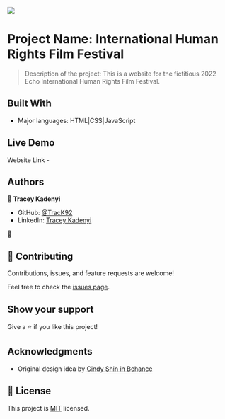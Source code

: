 ![](https://img.shields.io/badge/Microverse-blueviolet)

# Project Name: International Human Rights Film Festival

> Description of the project: This is a website for the fictitious 2022 Echo International Human Rights Film Festival.  


## Built With

- Major languages: HTML|CSS|JavaScript

## Live Demo

Website Link - 


## Authors

👤 **Tracey Kadenyi**

- GitHub: [@TracK92](https://github.com/TracK92)
- LinkedIn: [Tracey Kadenyi](https://www.linkedin.com/in/tracy-kadenyi-9bb90287)

👤
## 🤝 Contributing

Contributions, issues, and feature requests are welcome!

Feel free to check the [issues page](../../issues/).

## Show your support

Give a ⭐️ if you like this project!

## Acknowledgments

- Original design idea by [Cindy Shin in Behance](https://www.behance.net/adagio07)

## 📝 License

This project is [MIT](./MIT.md) licensed.

